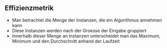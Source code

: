 ## Effizienzmetrik
- Man betrachtet die Menge der Instanzen, die ein Algorithmus annehmen kann
- Diese Instanzen werden nach der Groesse der Eingabe gruppiert
- Innerhalb dieser Menge an Instanzen unterscheidet man das Maximum, Minimum und den Durchschnitt anhand der Laufzeit